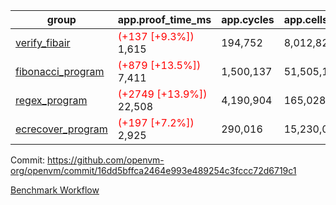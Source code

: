 | group | app.proof_time_ms | app.cycles | app.cells_used | leaf.proof_time_ms | leaf.cycles | leaf.cells_used |
| -- | -- | -- | -- | -- | -- | -- |
| [verify_fibair](https://github.com/openvm-org/openvm/blob/benchmark-results/benchmarks-pr/1175/verify_fibair-16dd5bffca2464e993e489254c3fccc72d6719c1.md) |<span style='color: red'>(+137 [+9.3%])</span> 1,615 |  194,752 |  8,012,822 |- | - | - |
| [fibonacci_program](https://github.com/openvm-org/openvm/blob/benchmark-results/benchmarks-pr/1175/fibonacci-16dd5bffca2464e993e489254c3fccc72d6719c1.md) |<span style='color: red'>(+879 [+13.5%])</span> 7,411 |  1,500,137 |  51,505,102 |- | - | - |
| [regex_program](https://github.com/openvm-org/openvm/blob/benchmark-results/benchmarks-pr/1175/regex-16dd5bffca2464e993e489254c3fccc72d6719c1.md) |<span style='color: red'>(+2749 [+13.9%])</span> 22,508 |  4,190,904 |  165,028,173 |- | - | - |
| [ecrecover_program](https://github.com/openvm-org/openvm/blob/benchmark-results/benchmarks-pr/1175/ecrecover-16dd5bffca2464e993e489254c3fccc72d6719c1.md) |<span style='color: red'>(+197 [+7.2%])</span> 2,925 |  290,016 |  15,230,037 |- | - | - |


Commit: https://github.com/openvm-org/openvm/commit/16dd5bffca2464e993e489254c3fccc72d6719c1

[Benchmark Workflow](https://github.com/openvm-org/openvm/actions/runs/12628113019)
